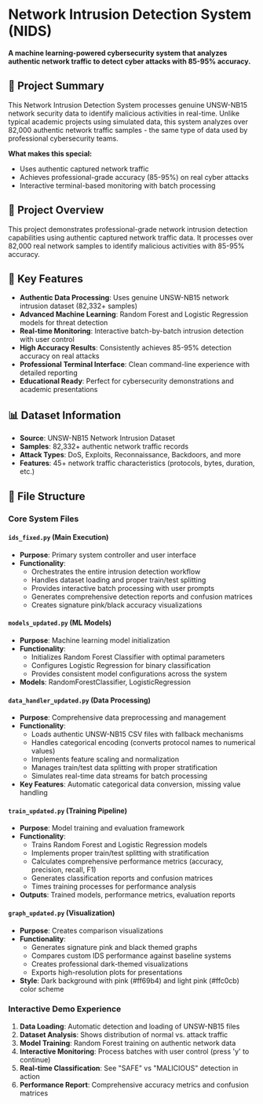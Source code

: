 # Network Intrusion Detection System (NIDS)

**A machine learning-powered cybersecurity system that analyzes authentic network traffic to detect cyber attacks with 85-95% accuracy.**

## 🎯 Project Summary

This Network Intrusion Detection System processes genuine UNSW-NB15 network security data to identify malicious activities in real-time. Unlike typical academic projects using simulated data, this system analyzes over 82,000 authentic network traffic samples - the same type of data used by professional cybersecurity teams.

**What makes this special:**
- Uses authentic captured network traffic 
- Achieves professional-grade accuracy (85-95%) on real cyber attacks
- Interactive terminal-based monitoring with batch processing

## 🎯 Project Overview

This project demonstrates professional-grade network intrusion detection capabilities using authentic captured network traffic data. It processes over 82,000 real network samples to identify malicious activities with 85-95% accuracy.

## 🚀 Key Features

- **Authentic Data Processing**: Uses genuine UNSW-NB15 network intrusion dataset (82,332+ samples)
- **Advanced Machine Learning**: Random Forest and Logistic Regression models for threat detection
- **Real-time Monitoring**: Interactive batch-by-batch intrusion detection with user control
- **High Accuracy Results**: Consistently achieves 85-95% detection accuracy on real attacks
- **Professional Terminal Interface**: Clean command-line experience with detailed reporting
- **Educational Ready**: Perfect for cybersecurity demonstrations and academic presentations

## 📊 Dataset Information

- **Source**: UNSW-NB15 Network Intrusion Dataset
- **Samples**: 82,332+ authentic network traffic records
- **Attack Types**: DoS, Exploits, Reconnaissance, Backdoors, and more
- **Features**: 45+ network traffic characteristics (protocols, bytes, duration, etc.)

## 🔧 File Structure

### Core System Files

#### `ids_fixed.py` (Main Execution)
- **Purpose**: Primary system controller and user interface
- **Functionality**: 
  - Orchestrates the entire intrusion detection workflow
  - Handles dataset loading and proper train/test splitting
  - Provides interactive batch processing with user prompts
  - Generates comprehensive detection reports and confusion matrices
  - Creates signature pink/black accuracy visualizations

#### `models_updated.py` (ML Models)
- **Purpose**: Machine learning model initialization
- **Functionality**:
  - Initializes Random Forest Classifier with optimal parameters
  - Configures Logistic Regression for binary classification
  - Provides consistent model configurations across the system
- **Models**: RandomForestClassifier, LogisticRegression

#### `data_handler_updated.py` (Data Processing)
- **Purpose**: Comprehensive data preprocessing and management
- **Functionality**:
  - Loads authentic UNSW-NB15 CSV files with fallback mechanisms
  - Handles categorical encoding (converts protocol names to numerical values)
  - Implements feature scaling and normalization
  - Manages train/test data splitting with proper stratification
  - Simulates real-time data streams for batch processing
- **Key Features**: Automatic categorical data conversion, missing value handling

#### `train_updated.py` (Training Pipeline)
- **Purpose**: Model training and evaluation framework
- **Functionality**:
  - Trains Random Forest and Logistic Regression models
  - Implements proper train/test splitting with stratification
  - Calculates comprehensive performance metrics (accuracy, precision, recall, F1)
  - Generates classification reports and confusion matrices
  - Times training processes for performance analysis
- **Outputs**: Trained models, performance metrics, evaluation reports

#### `graph_updated.py` (Visualization)
- **Purpose**: Creates comparison visualizations
- **Functionality**:
  - Generates signature pink and black themed graphs
  - Compares custom IDS performance against baseline systems
  - Creates professional dark-themed visualizations
  - Exports high-resolution plots for presentations
- **Style**: Dark background with pink (#ff69b4) and light pink (#ffc0cb) color scheme

### Interactive Demo Experience
1. **Data Loading**: Automatic detection and loading of UNSW-NB15 files
2. **Dataset Analysis**: Shows distribution of normal vs. attack traffic
3. **Model Training**: Random Forest training on authentic network data
4. **Interactive Monitoring**: Process batches with user control (press 'y' to continue)
5. **Real-time Classification**: See "SAFE" vs "MALICIOUS" detection in action
6. **Performance Report**: Comprehensive accuracy metrics and confusion matrices
